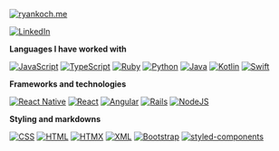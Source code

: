 [![ryankoch.me](https://img.shields.io/badge/-💜_RYANKOCH.ME-000000?style=for-the-badge)](https://ryankoch.me)


[![LinkedIn](https://custom-icon-badges.demolab.com/badge/LinkedIn-0A66C2?logo=linkedin-white&logoColor=fff)]([#](https://www.linkedin.com/in/ryan-koch13/))

**Languages I have worked with**

[![JavaScript](https://img.shields.io/badge/JavaScript-%2320232a?logo=javascript&logoColor=F7DF1E)]()
[![TypeScript](https://img.shields.io/badge/TypeScript-%2320232a?logo=typescript&logoColor=007ACC)]()
[![Ruby](https://img.shields.io/badge/Ruby-%2320232a?logo=Ruby&logoColor=8B0000)]()
[![Python](https://img.shields.io/badge/Python-%2320232a?logo=python)]()
[![Java](https://img.shields.io/badge/Java-%2320232a.svg?logo=openjdk&logoColor=f89820)]()
[![Kotlin](https://img.shields.io/badge/Kotlin-%2320232a.svg?logo=kotlin&logoColor=B125EA)]()
[![Swift](https://img.shields.io/badge/Swift-%2320232a?logo=swift&logoColor=F54A2A)]()

**Frameworks and technologies**

[![React Native](https://img.shields.io/badge/React_Native-%2320232a.svg?logo=react&logoColor=%2361DAFB)]()
[![React](https://img.shields.io/badge/React-%2320232a.svg?logo=react&logoColor=%2361DAFB)]()
[![Angular](https://img.shields.io/badge/Angular-%2320232a.svg?logo=angular&logoColor=%23DD0031)]()
[![Rails](https://img.shields.io/badge/Rails-%2320232a.svg?logo=ruby-on-rails&logoColor=%23CC0000)]()
[![NodeJS](https://img.shields.io/badge/Node.js-%2320232a?logo=node.js&logoColor=6DA55F)]()

**Styling and markdowns**

[![CSS](https://img.shields.io/badge/CSS-%2320232a?logo=css3&logoColor=1572B6)]()
[![HTML](https://img.shields.io/badge/HTML-%2320232a.svg?logo=html5&logoColor=%23E34F26)]()
[![HTMX](https://img.shields.io/badge/HTMX-%2320232a?logo=htmx&logoColor=36C)]()
[![XML](https://img.shields.io/badge/XML-%2320232a?logo=xml&logoColor=767C52)]()
[![Bootstrap](https://img.shields.io/badge/Bootstrap-%2320232a?logo=bootstrap&logoColor=7952B3)]()
[![styled-components](https://img.shields.io/badge/styled--components-%2320232a?logo=styledcomponents&logoColor=DB7093)]()
